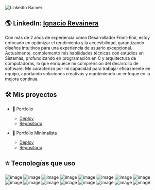 ![LinkedIn Banner](https://github.com/ignaciorevainera/ignaciorevainera/assets/137783616/fe90643f-584f-4d1b-acf4-87e5a0889910)

## 🌎 LinkedIn: [Ignacio Revainera](https://www.linkedin.com/in/ignaciorevainera/)

Con más de 2 años de experiencia como Desarrollador Front-End, estoy enfocado en optimizar el rendimiento y la accesibilidad, garantizando diseños intuitivos para una experiencia de usuario excepcional. Actualmente, complemento mis habilidades técnicas con estudios en Sistemas, profundizando en programación en C y arquitectura de computadoras, lo que enriquece mi comprensión del desarrollo de software. Me caracterizo por mi capacidad para trabajar eficazmente en equipo, aportando soluciones creativas y manteniendo un enfoque en la mejora continua.

## 🛠️ Mis proyectos

- 👤 Portfolio
  - [Deploy](https://portfolio-ten-mu-97.vercel.app/)
  - [Repositorio](https://github.com/ignaciorevainera/portfolio)

- 📄 Portfolio Minimalista
  - [Deploy](https://minimalist-portfolio-dusky.vercel.app/)
  - [Repositorio](https://github.com/ignaciorevainera/minimalist-portfolio)
 
## ⭐ Tecnologías que uso
![image](https://img.shields.io/badge/HTML5-E34F26?style=for-the-badge&logo=html5&logoColor=white)
![image](https://img.shields.io/badge/CSS3-1572B6?style=for-the-badge&logo=css3&logoColor=white)
![image](https://img.shields.io/badge/Bootstrap-563D7C?style=for-the-badge&logo=bootstrap&logoColor=white)
![image](https://img.shields.io/badge/Tailwind_CSS-38B2AC?style=for-the-badge&logo=tailwind-css&logoColor=white)
![image](https://img.shields.io/badge/JavaScript-323330?style=for-the-badge&logo=javascript&logoColor=F7DF1E)
![image](https://img.shields.io/badge/Astro-0C1222?style=for-the-badge&logo=astro&logoColor=FDFDFE)
![image](https://img.shields.io/badge/Python-FFD43B?style=for-the-badge&logo=python&logoColor=blue)
![image](https://img.shields.io/badge/Notion-000000?style=for-the-badge&logo=notion&logoColor=white)
![image](https://img.shields.io/badge/C-00599C?style=for-the-badge&logo=c&logoColor=white)
![image](https://img.shields.io/badge/MySQL-005C84?style=for-the-badge&logo=mysql&logoColor=white)
![image](https://img.shields.io/badge/powershell-5391FE?style=for-the-badge&logo=powershell&logoColor=white)
![image](https://img.shields.io/badge/Google%20Sheets-34A853?style=for-the-badge&logo=google-sheets&logoColor=white)
![image](https://img.shields.io/badge/Microsoft_Excel-217346?style=for-the-badge&logo=microsoft-excel&logoColor=white)
![image](https://img.shields.io/badge/Microsoft_Word-2B579A?style=for-the-badge&logo=microsoft-word&logoColor=white)
![image](https://img.shields.io/badge/Microsoft_PowerPoint-B7472A?style=for-the-badge&logo=microsoft-powerpoint&logoColor=white)
![image](https://img.shields.io/badge/Notion-000000?style=for-the-badge&logo=notion&logoColor=white)

